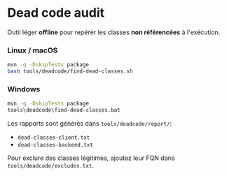 # Dead code audit

Outil léger **offline** pour repérer les classes **non référencées** à l'exécution.

### Linux / macOS
```bash
mvn -q -DskipTests package
bash tools/deadcode/find-dead-classes.sh
```

### Windows
```bat
mvn -q -DskipTests package
tools\deadcode\find-dead-classes.bat
```
Les rapports sont générés dans `tools/deadcode/report/`:
- `dead-classes-client.txt`
- `dead-classes-backend.txt`

Pour exclure des classes légitimes, ajoutez leur FQN dans `tools/deadcode/excludes.txt`.
